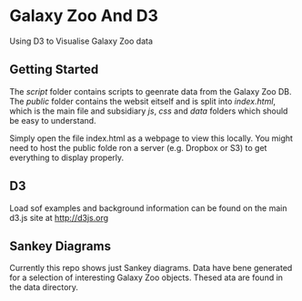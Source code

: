 # Galaxy Zoo And D3

Using D3 to Visualise Galaxy Zoo data

## Getting Started

The _script_ folder contains scripts to geenrate data from the Galaxy Zoo DB.
The _public_ folder contains the websit eitself and is split into _index.html_, which is the main file and subsidiary _js_, _css_ and _data_ folders which should be easy to understand.

Simply open the file index.html as a webpage to view this locally. You might need to host the public folde ron a server (e.g. Dropbox or S3) to get everything to display properly.

## D3

Load sof examples and background information can be found on the main d3.js site at http://d3js.org

## Sankey Diagrams

Currently this repo shows just Sankey diagrams. Data have bene generated for a selection of interesting Galaxy Zoo objects. Thesed ata are found in the data directory.